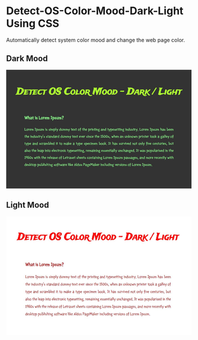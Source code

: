 # Detect-OS-Color-Mood-Dark-Light Using CSS
Automatically detect system color mood and change the web page color.
<h2>Dark Mood</h1>
<img src="DarkMood.JPG" alt="light mood" height="320px" width="500px">
<h2>Light Mood</h1>
<img src="Light.JPG" alt="light mood" height="320px" width="500px">

